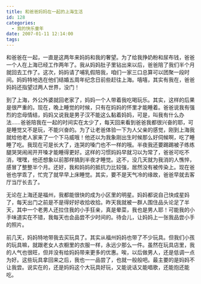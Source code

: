 ```yaml
---
title: 和爸爸妈妈在一起的上海生活
id: 128
categories:
  - 我的快乐童年
date: 2007-01-11 12:14:00
tags:
---
```


<span class="itemOpr" id="itemId_29215263"/>
<div class="item-body"><span class="itemOpr" id="itemId_29215263"/>
<div class="item-content"><span class="itemOpr" id="itemId_29215263"/>

<span class="itemOpr" id="itemId_29215263">和爸爸在一起，一直是这两年来妈妈和我的奢望。为了给我挣奶粉和尿布钱，爸爸一个人在上海已经工作两年了。我从妈妈肚子里钻出来以后，爸爸陪了我们半个月就回去工作了。这次，妈妈请了哺乳假陪我，咱们一家三口总算可以团聚一段时间。妈妈特地选在他们结婚五周年纪念日前些赶往上海。嘻嘻，其实有我在，爸爸妈妈还指望过两人世界，没门！</span>

到了上海，外公外婆就回老家了，妈妈一个人带着我吃喝玩乐。其实，这样的后果是很严重的。现在，晚上睡觉的时候，只有在妈妈的怀里才能睡着。爸爸说我有强烈的恋母情结，妈妈又说我是男子汉不能这么黏着妈妈，可是，叫我有什么办法……爸爸陪我在一起的时间实在太少了，每天回来看到爸爸我都很兴奋的耶，可是睡觉又不是玩，不能兴奋的。为了让老爸体验一下为人父亲的感觉，刚到上海我就给他老人家来了一个下马威哦！他还以为我象刚出生时候那么好伺候啊，吃了睡睡了吃。我现在可是长大了，连哭的嗓门也不一样的哦。半夜我还要踢踢被子练练腿哭哭闹闹开开嗓才能睡得更好。这样的习惯妈妈早就习以为常了，爸爸可吃不消，嘿嘿，他还想象以前那样搞到半夜才睡觉。这不，没几天就为我消的人憔悴，感冒了整整半个月。还好，我和妈妈的抵抗力比较强，居然没有被传染上。现在爸爸也学乖了，忙完了就早早上床睡觉。其实，要不是天气冷的缘故，爸爸早就去客厅当厅长去了。

无论在上海还是福州，我都能很快的成为小区里的明星。妈妈都说自己快成星妈了，每天出门之前是不是得好好收拾收拾。昨天我就被一群人围住品头论足了半天，其中一个老男人还拉住我的小手狂亲，真是晕菜，我也是男人耶！可能我的小手味道实在不错，我每天也会品尝不少时间的。待会儿，让妈妈上一张我品尝小手的照片。

前几天，妈妈特地带我去买玩具了。其实从福州妈妈也带了不少玩具。但我们小孩的玩具嘛，就跟老女人衣橱里的衣服一样，永远少那么一件。虽然在玩具店里，我的人气也很旺，但并没有给妈妈带来更多的优惠。唉，以后做男人，还是低调一点为好。这些玩具拿回来之后，我也一一品尝了，也就一般般吧。最主要的是妈妈不让我尝。说实在的，还是妈妈这个大玩具好玩，又能说话又能唱歌，还能抱还能吃。

</div>
</div>